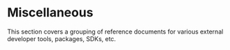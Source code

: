 # Miscellaneous

This section covers a grouping of reference documents for various external developer tools, packages, SDKs, etc.